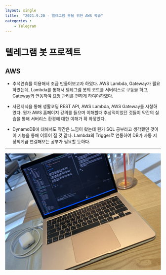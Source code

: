 ```yaml
---
layout: single
title:  "2021.9.20 - 텔레그램 봇을 위한 AWS 학습"
categories : 
    - Telegram
---
```


# 텔레그램 봇 프로젝트

## AWS

- 추석연휴를 이용해서 조금 만들어보고자 하였다. AWS Lambda, Gateway가 필요하였는데, Lambda를 통해서 텔레그램 봇의 코드를 서버리스로 구동을 하고, Gateway와 연동하여 요청 관리를 편하게 하여야하였다.

- 사전지식을 통해 생활코딩 REST API, AWS Lambda, AWS Gateway를 시청하였다. 뭔가 AWS 홈페이지 강의를 들으며 이해할때 추상적이었던 것들이 약간의 실습을 통해 서버리스 환경에 대한 이해가 확 와닿았다.

- DynamoDB에 대해서도 약간은 느낌이 왔는데 뭔가 SQL 공부라고 생각했던 것이 이 기능을 통해 이루어 질 것 같다. Lambda의 Trigger로 연동하여 DB가 자동 저장되게끔 연결해보는 공부가 필요할 듯하다.

---

![카페](../../../img/telebot2_2.jpg)